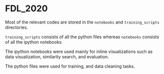 # FDL_2020


Most of the relevant codes are stored in the 
`notebooks` and `training_scripts` directories.

`training_scripts` consists of all the python files 
whereas `notebooks` consists of all the ipython notebooks. 

The ipython notebooks were used mainly for 
inline visualizations such as data visualization,
similarity search, and evaluation.

The python files were used for training, and data cleaning tasks.


